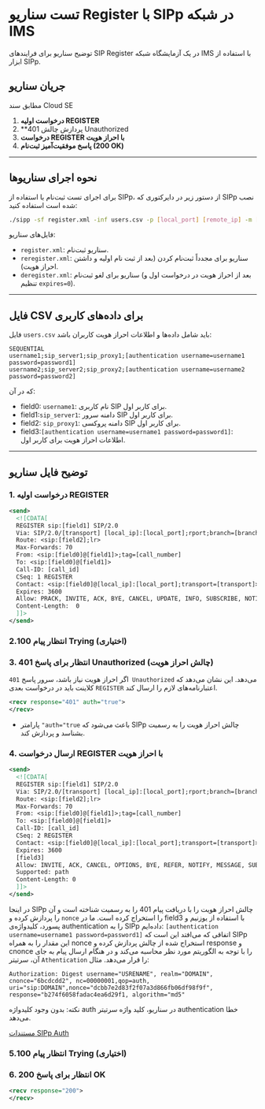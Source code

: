 # تست سناریو Register با SIPp در شبکه IMS

توضیح سناریو برای فرایندهای SIP Register در یک آزمایشگاه شبکه IMS با استفاده از ابزار SIPp.
## جریان سناریو
مطابق سند Cloud SE

1. **درخواست اولیه REGISTER**
2. **پردازش چالش 401 Unauthorized
3. **درخواست REGISTER با احراز هویت**
4. **پاسخ موفقیت‌آمیز ثبت‌نام (200 OK)**

---

## نحوه اجرای سناریوها

برای اجرای تست ثبت‌نام با استفاده از SIPp، از دستور زیر در دایرکتوری که SIPp نصب شده است استفاده کنید:

```bash
./sipp -sf register.xml -inf users.csv -p [local_port] [remote_ip] -m [test_count]
```

فایل‌های سناریو:

- `register.xml`: سناریو ثبت‌نام.
- `reregister.xml`: سناریو برای مجدداً ثبت‌نام کردن (بعد از ثبت نام اولیه و داشتن احراز هویت).
- `deregister.xml`: سناریو برای لغو ثبت‌نام (بعد از  احراز هویت در درخواست اول و تنظیم `expires=0`).

---

## فایل CSV برای داده‌های کاربری

فایل `users.csv` باید شامل داده‌ها و اطلاعات احراز هویت کاربران باشد:

```csv
SEQUENTIAL
username1;sip_server1;sip_proxy1;[authentication username=username1 password=password1]
username2;sip_server2;sip_proxy2;[authentication username=username2 password=password2]
```

که در آن:

- field0: `username1`: نام کاربری SIP برای کاربر اول.
- field1:`sip_server1`: دامنه سرور SIP برای کاربر اول.
- field2: `sip_proxy1`: دامنه پروکسی SIP برای کاربر اول.
- field3:`[authentication username=username1 password=password1]`: اطلاعات احراز هویت برای کاربر اول.

---

## توضیح فایل سناریو

### 1. درخواست اولیه REGISTER

```xml
<send>
  <![CDATA[
  REGISTER sip:[field1] SIP/2.0
  Via: SIP/2.0/[transport] [local_ip]:[local_port];rport;branch=[branch]
  Route: <sip:[field2];lr>
  Max-Forwards: 70
  From: <sip:[field0]@[field1]>;tag=[call_number]
  To: <sip:[field0]@[field1]>
  Call-ID: [call_id]
  CSeq: 1 REGISTER
  Contact: <sip:[field0]@[local_ip]:[local_port];transport=[transport]>
  Expires: 3600
  Allow: PRACK, INVITE, ACK, BYE, CANCEL, UPDATE, INFO, SUBSCRIBE, NOTIFY, REFER, MESSAGE, OPTIONS
  Content-Length:  0
  ]]>
</send>
```
### 2.انتظار پیام 100 Trying (اختیاری)
### 3. انتظار برای پاسخ 401 Unauthorized (چالش احراز هویت)

اگر احراز هویت نیاز باشد، سرور پاسخ `401 Unauthorized` می‌دهد. این نشان می‌دهد که کلاینت باید در درخواست بعدی `REGISTER` اعتبارنامه‌های لازم را ارسال کند.

```xml
<recv response="401" auth="true">
</recv>
```

- پارامتر `"auth="true` باعث می‌شود که SIPp چالش احراز هویت را به رسمیت بشناسد و پردازش کند.
### 4. ارسال درخواست REGISTER با احراز هویت


```xml
<send>
  <![CDATA[
  REGISTER sip:[field1] SIP/2.0
  Via: SIP/2.0/[transport] [local_ip]:[local_port];rport;branch=[branch]
  Route: <sip:[field2];lr>
  Max-Forwards: 70
  From: <sip:[field0]@[field1]>;tag=[call_number]
  To: <sip:[field0]@[field1]>
  Call-ID: [call_id]
  CSeq: 2 REGISTER
  Contact: <sip:[field0]@[local_ip]:[local_port];transport=[transport]>
  Expires: 3600  
  [field3]
  Allow: INVITE, ACK, CANCEL, OPTIONS, BYE, REFER, NOTIFY, MESSAGE, SUBSCRIBE, INFO
  Supported: path
  Content-Length: 0
  ]]>
</send>
```

در اینجا SIPp چالش احراز هویت را با دریافت پیام 401 را به رسمیت شناخته است و آن را پردازش کرده و `nonce` را استخراج کرده است.
ما در field3 با استفاده از یوزنیم و پسورد، کلیدواژه‌ی authentication را به SIPp داده‌ایم: `[authentication username=username1 password=password1]`
اتفاقی که می‌افتد این است که SIPp این مقدار را به همراه nonce استخراج شده از چالش پردازش کرده و response و cnonce را با توجه به الگوریتم مورد نظر محاسبه می‌کند و در هنگام ارسال پیام به جای آن، سرتیتر `Athentication` را قرار می‌دهد.
مثال:
‍‍‍
```
Authorization: Digest username="USRENAME", realm="DOMAIN", cnonce="6bcdcdd2", nc=00000001,qop=auth, uri="sip:DOMAIN",nonce="dcbb7e2d83f2f07a3d866fb06df98f9f", response="b274f6058fadac4ea6d29f1, algorithm="md5"
```

نکته: بدون وجود کلیدواژه auth در سناریو، کلید واژه سرتیتر authentication خطا می‌دهد.

[مستندات  SIPp Auth](https://sipp.readthedocs.io/en/v3.6.1/scenarios/sipauth.html)
### 5.انتظار پیام 100 Trying (اختیاری)
### 6. انتظار برای پاسخ 200 OK
```xml
<recv response="200">
</recv>
```
